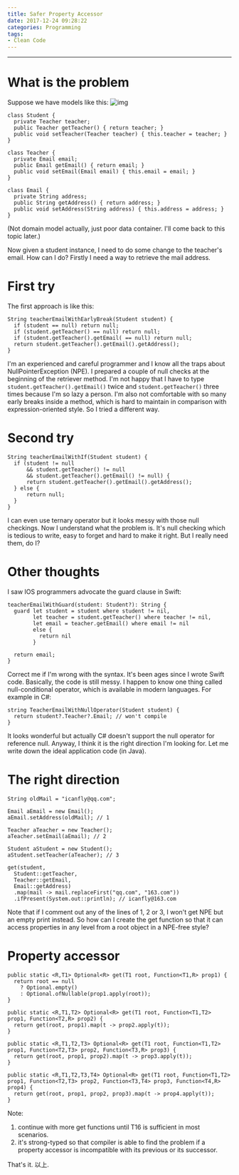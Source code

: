 ```yaml
---
title: Safer Property Accessor
date: 2017-12-24 09:28:22
categories: Programming
tags:
- Clean Code
---
```

---

# What is the problem

Suppose we have models like this:
![img](2017/12/24/safe-property-accessor/property_accessor.png)
```
class Student {
  private Teacher teacher;
  public Teacher getTeacher() { return teacher; }
  public void setTeacher(Teacher teacher) { this.teacher = teacher; }
}

class Teacher {
  private Email email;
  public Email getEmail() { return email; }
  public void setEmail(Email email) { this.email = email; }
}

class Email {
  private String address;
  public String getAddress() { return address; }
  public void setAddress(String address) { this.address = address; }
}
```
(Not domain model actually, just poor data container. I'll come back to this topic later.)

Now given a student instance, I need to do some change to the teacher's email. How can I do? Firstly I need a way to retrieve the mail address.

<!-- more -->

# First try

The first approach is like this:
```
String teacherEmailWithEarlyBreak(Student student) {
  if (student == null) return null;
  if (student.getTeacher() == null) return null;
  if (student.getTeacher().getEmail( == null) return null;
  return student.getTeacher().getEmail().getAddress();
}
```

I'm an experienced and careful programmer and I know all the traps about NullPointerException (NPE). I prepared a couple of null checks at the beginning of the retriever method. I'm not happy that I have to type `student.getTeacher().getEmail()` twice and `student.getTeacher()` three times because I'm so lazy a person. I'm also not comfortable with so many early breaks inside a method, which is hard to maintain in comparison with expression-oriented style. So I tried a different way.

# Second try

```
String teacherEmailWithIf(Student student) {
  if (student != null
      && student.getTeacher() != null
      && student.getTeacher().getEmail() != null) {
      return student.getTeacher().getEmail().getAddress();
  } else {
      return null;
  }
}
```

I can even use ternary operator but it looks messy with those null checkings. Now I understand what the problem is. It's null checking which is tedious to write, easy to forget and hard to make it right. But I really need them, do I?

# Other thoughts

I saw IOS programmers advocate the guard clause in Swift:
```
teacherEmailWithGuard(student: Student?): String {
  guard let student = student where student != nil, 
        let teacher = student.getTeacher() where teacher != nil,
        let email = teacher.getEmail() where email != nil
        else {
          return nil
        }

  return email;
}
```
Correct me if I'm wrong with the syntax. It's been ages since I wrote Swift code. Basically, the code is still messy. I happen to know one thing called null-conditional operator, which is available in modern languages. For example in C#:
```
string TeacherEmailWithNullOperator(Student student) {
  return student?.Teacher?.Email; // won't compile
}
```

It looks wonderful but actually C# doesn't support the null operator for reference null. Anyway, I think it is the right direction I'm looking for. Let me write down the ideal application code (in Java).

# The right direction

```
String oldMail = "icanfly@qq.com";

Email aEmail = new Email();
aEmail.setAddress(oldMail); // 1

Teacher aTeacher = new Teacher();
aTeacher.setEmail(aEmail); // 2

Student aStudent = new Student();
aStudent.setTeacher(aTeacher); // 3

get(student,
  Student::getTeacher,
  Teacher::getEmail,
  Email::getAddress)
  .map(mail -> mail.replaceFirst("qq.com", "163.com"))
  .ifPresent(System.out::println); // icanfly@163.com
```
Note that if I comment out any of the lines of 1, 2 or 3, I won't get NPE but an empty print instead. So how can I create the get function so that it can access properties in any level from a root object in a NPE-free style?

# Property accessor

```
public static <R,T1> Optional<R> get(T1 root, Function<T1,R> prop1) {
  return root == null
    ? Optional.empty()
    : Optional.ofNullable(prop1.apply(root));
}

public static <R,T1,T2> Optional<R> get(T1 root, Function<T1,T2> prop1, Function<T2,R> prop2) {
  return get(root, prop1).map(t -> prop2.apply(t));
}

public static <R,T1,T2,T3> Optional<R> get(T1 root, Function<T1,T2> prop1, Function<T2,T3> prop2, Function<T3,R> prop3) {
  return get(root, prop1, prop2).map(t -> prop3.apply(t));
}

public static <R,T1,T2,T3,T4> Optional<R> get(T1 root, Function<T1,T2> prop1, Function<T2,T3> prop2, Function<T3,T4> prop3, Function<T4,R> prop4) {
  return get(root, prop1, prop2, prop3).map(t -> prop4.apply(t));
}
```

Note: 
1. continue with more get functions until T16 is sufficient in most scenarios.
2. it's strong-typed so that compiler is able to find the problem if a property accessor is incompatible with its previous or its successor.

That's it. 
以上.
